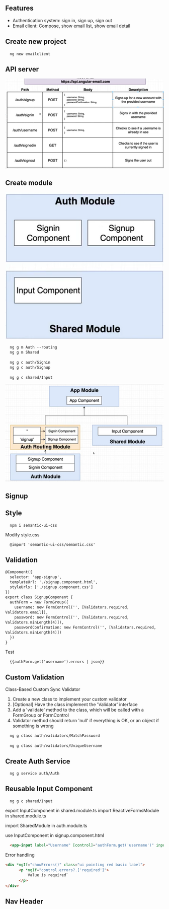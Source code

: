 ## Features
- Authentication system: sign in, sign up, sign out
- Email client: Compose, show email list, show email detail


## Create new project
```
  ng new emailclient
```

## API server
![](./api.png)


## Create module
![](./auth-module.png)
```
  ng g m Auth --routing
  ng g m Shared

  ng g c auth/Signin
  ng g c auth/Signup

  ng g c shared/Input
```
![](./modules-routing.png)


## Signup


## Style
```
  npm i semantic-ui-css
```
Modify style.css
```
  @import 'semantic-ui-css/semantic.css'
```


## Validation
```
@Component({
  selector: 'app-signup',
  templateUrl: './signup.component.html',
  styleUrls: ['./signup.component.css']
})
export class SignupComponent {
  authForm = new FormGroup({
    username: new FormControl('', [Validators.required, Validators.email]),
    password: new FormControl('', [Validators.required, Validators.minLength(4)]),
    passwordConfirmation: new FormControl('', [Validators.required, Validators.minLength(4)])
  })
}
```

Test
```
  {{authForm.get('username').errors | json}}
```

## Custom Validation
Class-Based Custom Sync Validator
1. Create a new class to implement your custom validator
2. [Optional] Have the class implement the 'Validator' interface
3. Add a 'validate' method to the class, which will be called with a FormGroup or FormControl
4. Validator method should return 'null' if everything is OK, or an object if something is wrong

```
  ng g class auth/validators/MatchPassword

  ng g class auth/validators/UniqueUsername
```


## Create Auth Service
```
  ng g service auth/Auth
```


## Reusable Input Component
```
  ng g c shared/Input
```
export InputComponent in shared.module.ts
import ReactiveFormsModule in shared.module.ts

import SharedModule in auth.module.ts

use InputComponent in signup.component.html
```html
  <app-input label="Username" [control]="authForm.get('username')" inputType="text"></app-input>
```

Error handling
```html
<div *ngIf="showErrors()" class="ui pointing red basic label">
      <p *ngIf="control.errors?.['required']">
          Value is required`
      </p>
</div>
```

## Nav Header
